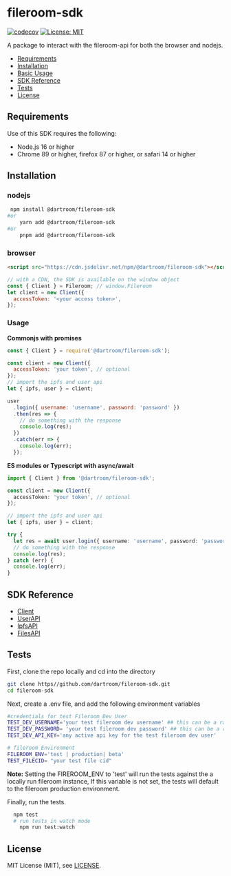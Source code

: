 # fileroom-sdk

[![codecov](https://codecov.io/gh/Dartroom/fileroom-sdk/branch/38-add-ci-tests/graph/badge.svg?token=TXH86BPCH2)](https://codecov.io/gh/Dartroom/fileroom-sdk)
[![License: MIT](https://img.shields.io/badge/License-MIT-yellow.svg)](https://opensource.org/licenses/MIT)

A package to interact with the fileroom-api for both the browser and nodejs.

- [Requirements](#requirements)
- [Installation](#installation)
- [ Basic Usage](#usage)
- [SDK Reference](#sdk-reference)
- [Tests](#tests)
- [License](#license)

## Requirements

Use of this SDK requires the following:

- Node.js 16 or higher
- Chrome 89 or higher, firefox 87 or higher, or safari 14 or higher

## Installation

### nodejs

```sh
 npm install @dartroom/fileroom-sdk
#or
    yarn add @dartroom/fileroom-sdk
#or
    pnpm add @dartroom/fileroom-sdk
```

### browser

```html
<script src="https://cdn.jsdelivr.net/npm/@dartroom/fileroom-sdk"></script>
```

```javascript
// with a CDN, the SDK is available on the window object
const { Client } = Fileroom; // window.Fileroom
let client = new Client({
  accessToken: '<your access token>',
});
```

### Usage

**Commonjs with promises**

```js
const { Client } = require('@dartroom/fileroom-sdk');

const client = new Client({
  accessToken: 'your token', // optional
});
// import the ipfs and user api
let { ipfs, user } = client;

user
  .login({ username: 'username', password: 'password' })
  .then(res => {
    // do something with the response
    console.log(res);
  })
  .catch(err => {
    console.log(err);
  });
```

**ES modules or Typescript with async/await**

```typescript
import { Client } from '@dartroom/fileroom-sdk';

const client = new Client({
  accessToken: 'your token', // optional
});

// import the ipfs and user api
let { ipfs, user } = client;

try {
  let res = await user.login({ username: 'username', password: 'password' });
  // do something with the response
  console.log(res);
} catch (err) {
  console.log(err);
}
```

## SDK Reference

- [Client]
- [UserAPI]
- [IpfsAPI]
- [FilesAPI]

## Tests

First, clone the repo locally and cd into the directory

```sh
git clone https//github.com/dartroom/fileroom-sdk.git
cd fileroom-sdk
```

Next, create a .env file, and add the following environment variables

```sh
#credentials for test Fileroom Dev User
TEST_DEV_USERNAME='your test fileroom dev username' ## this can be a random username
TEST_DEV_PASSWORD= 'your test fileroom dev password' ## this can be a random password
TEST_DEV_API_KEY='any active api key for the test fileroom dev user'

# fileroom Environment
FILEROOM_ENV='test | production| beta'
TEST_FILECID= "your test file cid"

```

**Note:** Setting the FIREROOM_ENV to 'test' will run the tests against the a locally run fileroom instance, If this variable is not set, the tests will default to the fileroom production environment.

Finally, run the tests.

```sh
  npm test
  # run tests in watch mode
    npm run test:watch
```

## License

MIT License (MIT), see [LICENSE](LICENSE).

[client]: docs/client.md
[userapi]: docs/user.md
[ipfsapi]: docs/ipfs.md
[filesapi]: docs/files.md
